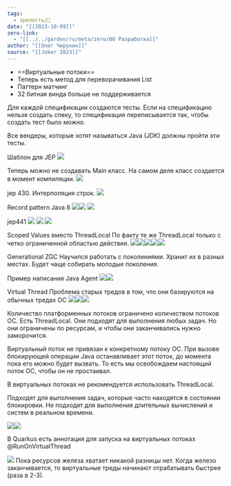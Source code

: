 ```yaml
---
tags:
  - зрелость/🌱
date: "[[2023-10-09]]"
zero-link:
  - "[[../../garden/ru/meta/zero/00 Разработка]]"
author: "[[Олег Чирухин]]"
source: "[[Joker 2023]]"
---
```

- ==Виртуальные потоки==
- Теперь есть метод для переворачивания List
- Паттерн матчинг
- 32 битная винда больше не поддерживается

Для каждой спецификации создаются тесты. Если на спецификацию нельзя создать спеку, то спецификация переписывается так, чтобы создать тест было можно.

Все вендеры, которые хотят называться Java (JDK) должны пройти эти тесты.

Шаблон для JEP
![](Pasted%20image%2020231009162108.png)

Теперь можно не создавать Main класс. На самом деле класс создается в момент компиляции.
![](Pasted%20image%2020230927184548.png)

jep 430. Интерполяция строк.
![](Pasted%20image%2020231009162656.png)

Record pattern
Java 8
![](Pasted%20image%2020231009162850.png)![](screen%205.png)
![](screen%206.png)

jep441
![](screen%207.png)
![](screen%208.png)
![](screen%209.png)


Scoped Values вместо ThreadLocal
По факту те же ThreadLocal только с четко ограниченной областью действия.
![](screen%2010.png)![](screen%2011.png)![](screen%2012.png)![](screen%2013.png)![](screen%2014.png)

Generational ZGC
Научился работать с поколениями. 
Хранит их в разных местах.
Будет чаще собирать молодые поколения.

Пример написания Java Agent
![](screen%2015.png)![](screen%2016.png)

Virtual Thread
Проблема старых тредов в том, что они базируются на обычных тредах ОС
![](screen%2017.png)![](screen%2018.png)![](screen%2022.png)

Количество платформенных потоков ограничено количеством потоков ОС. Есть ThreadLocal. Они подходят для выполнения любых задач. Но они ограничены по ресурсам, и чтобы они заканчивались нужно заморочится.

Виртуальный поток не привязан к конкретному потоку ОС. При вызове блокирующей операции Java останавливает этот поток, до момента пока его можно будет вызвать. То есть мы освобождаем настоящий поток ОС, чтобы он не простаивал.

В виртуальных потоках не рекомендуется использовать ThreadLocal.

Подходят для выполнения задач, которые часто находятся в состоянии блокировки. Не подходят для выполнения длительных вычислений и систем в реальном времени.

![](screen%2031.png)![](screen%2032.png)

В Quarkus есть аннотация для запуска на виртуальных потоках @RunOnVirtualThread

![](screen%2033.png)
Пока ресурсов железа хватает никакой разницы нет. Когда железо заканчивается, то виртуальные треды начинают отрабатывать быстрее (раза в 2-3).
